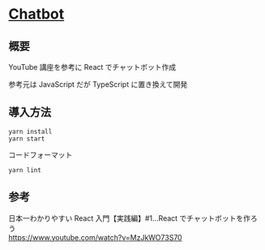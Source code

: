 # [Chatbot](https://chatbot-a99d5.web.app/)

## 概要

YouTube 講座を参考に React でチャットボット作成

参考元は JavaScript だが TypeScript に置き換えて開発

## 導入方法

```
yarn install
yarn start
```

コードフォーマット

```
yarn lint
```

## 参考

日本一わかりやすい React 入門【実践編】#1...React でチャットボットを作ろう<br/>
https://www.youtube.com/watch?v=MzJkWO73S70
